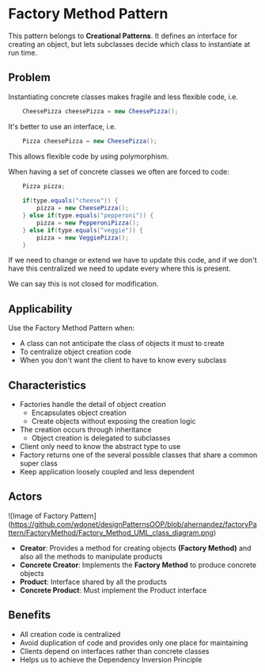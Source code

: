 # Factory Method Pattern
This pattern belongs to **Creational Patterns**. It defines an interface for creating an object, but
lets subclasses decide which class to instantiate at run time.


## Problem
Instantiating concrete classes makes fragile and less flexible code, i.e.
```java
    CheesePizza cheesePizza = new CheesePizza();
```

It's better to use an interface, i.e.
```java
    Pizza cheesePizza = new CheesePizza();
```
This allows flexible code by using polymorphism.

When having a set of concrete classes we often are forced to code:
```java
    Pizza pizza;
    
    if(type.equals("cheese")) {
        pizza = new CheesePizza();
    } else if(type.equals("pepperoni")) {
        pizza = new PepperoniPizza();
    } else if(type.equals("veggie")) {
        pizza = new VeggiePizza();
    }
```

If we need to change or extend we have to update this code, and if we don't have this centralized
we need to update every where this is present.

We can say this is not closed for modification.


## Applicability

Use the Factory Method Pattern when:

- A class can not anticipate the class of objects it must to create
- To centralize object creation code
- When you don't want the client to have to know every subclass


## Characteristics
- Factories handle the detail of object creation
  - Encapsulates object creation
  - Create objects without exposing the creation logic
- The creation occurs through inheritance
  - Object creation is delegated to subclasses
- Client only need to know the abstract type to use
- Factory returns one of the several possible classes that share a common super class
- Keep application loosely coupled and less dependent


## Actors

![Image of Factory Pattern]
(https://github.com/wdonet/designPatternsOOP/blob/ahernandez/factoryPattern/FactoryMethod/Factory_Method_UML_class_diagram.png)

- **Creator**: Provides a method for creating objects **(Factory Method)** and also all the methods to manipulate products
- **Concrete Creator**: Implements the **Factory Method** to produce concrete objects
- **Product**: Interface shared by all the products
- **Concrete Product**: Must implement the Product interface

## Benefits
- All creation code is centralized
- Avoid duplication of code and provides only one place for maintaining
- Clients depend on interfaces rather than concrete classes
- Helps us to achieve the Dependency Inversion Principle



